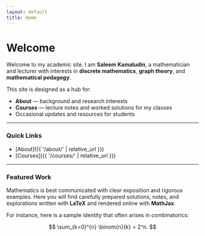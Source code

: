 ```yaml
---
layout: default
title: Home
---
```


# Welcome

Welcome to my academic site. I am **Saleem Kamaludin**, a mathematician and lecturer with interests in **discrete mathematics**, **graph theory**, and **mathematical pedagogy**.  

This site is designed as a hub for:
- **About** — background and research interests  
- **Courses** — lecture notes and worked solutions for my classes  
- Occasional updates and resources for students  

---

### Quick Links
- [About]({{ '/about/' | relative_url }})
- [Courses]({{ '/courses/' | relative_url }})

---

### Featured Work
Mathematics is best communicated with clear exposition and rigorous examples. Here you will find carefully prepared solutions, notes, and explorations written with **LaTeX** and rendered online with **MathJax**.

For instance, here is a sample identity that often arises in combinatorics:

$$
\sum_{k=0}^{n} \binom{n}{k} = 2^n.
$$
